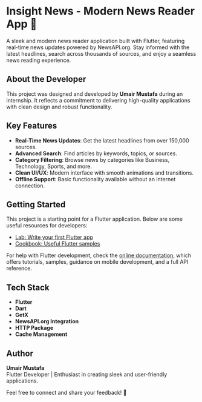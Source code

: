 # Insight News - Modern News Reader App 📱

A sleek and modern news reader application built with Flutter, featuring real-time news updates powered by NewsAPI.org. Stay informed with the latest headlines, search across thousands of sources, and enjoy a seamless news reading experience.

## About the Developer  
This project was designed and developed by **Umair Mustafa** during an internship. It reflects a commitment to delivering high-quality applications with clean design and robust functionality.

## Key Features  
- **Real-Time News Updates**: Get the latest headlines from over 150,000 sources.  
- **Advanced Search**: Find articles by keywords, topics, or sources.  
- **Category Filtering**: Browse news by categories like Business, Technology, Sports, and more.  
- **Clean UI/UX**: Modern interface with smooth animations and transitions.  
- **Offline Support**: Basic functionality available without an internet connection.  

## Getting Started  

This project is a starting point for a Flutter application. Below are some useful resources for developers:  

- [Lab: Write your first Flutter app](https://docs.flutter.dev/get-started/codelab)  
- [Cookbook: Useful Flutter samples](https://docs.flutter.dev/cookbook)  

For help with Flutter development, check the [online documentation](https://docs.flutter.dev/), which offers tutorials, samples, guidance on mobile development, and a full API reference.

## Tech Stack  
- **Flutter**  
- **Dart**  
- **GetX**  
- **NewsAPI.org Integration**  
- **HTTP Package**  
- **Cache Management**

## Author  
**Umair Mustafa**  
Flutter Developer | Enthusiast in creating sleek and user-friendly applications.  

Feel free to connect and share your feedback! 🚀
